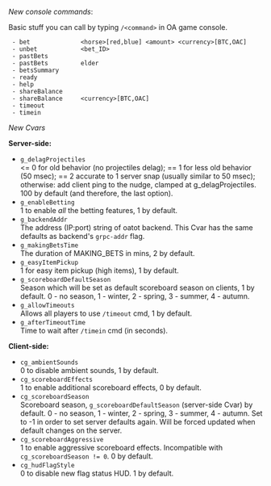 *New console commands*:

Basic stuff you can call by typing `/<command>` in OA game console.

```
 - bet              <horse>[red,blue] <amount> <currency>[BTC,OAC]
 - unbet            <bet_ID>
 - pastBets
 - pastBets         elder
 - betsSummary
 - ready
 - help
 - shareBalance
 - shareBalance     <currency>[BTC,OAC]
 - timeout
 - timein
```

*New Cvars*

**Server-side:**<br>
 - `g_delagProjectiles`<br>
    <= 0 for old behavior (no projectiles delag);
    == 1 for less old behavior (50 msec);
    == 2 accurate to 1 server snap (usually similar to 50 msec);
    otherwise: add client ping to the nudge, clamped at g_delagProjectiles.
    100 by default (and therefore, the last option).
 - `g_enableBetting`<br>
    1 to enable *all* the betting features, 1 by default.
 - `g_backendAddr`<br>
    The address (IP:port) string of oatot backend.
    This Cvar has the same defaults as backend's `grpc-addr` flag.
 - `g_makingBetsTime`<br>
    The duration of MAKING_BETS in mins, 2 by default.
 - `g_easyItemPickup`<br>
    1 for easy item pickup (high items), 1 by default.
 - `g_scoreboardDefaultSeason`<br>
    Season which will be set as default scoreboard season on clients, 1 by default.
    0 - no season, 1 - winter, 2 - spring, 3 - summer, 4 - autumn.
 - `g_allowTimeouts`<br>
    Allows all players to use `/timeout` cmd, 1 by default.
 - `g_afterTimeoutTime`<br>
    Time to wait after `/timein` cmd (in seconds).

**Client-side:**<br>
 - `cg_ambientSounds`<br>
    0 to disable ambient sounds, 1 by default.
 - `cg_scoreboardEffects`<br>
    1 to enable additional scoreboard effects, 0 by default.
 - `cg_scoreboardSeason`<br>
    Scoreboard season, `g_scoreboardDefaultSeason` (server-side Cvar) by default.
    0 - no season, 1 - winter, 2 - spring, 3 - summer, 4 - autumn.
    Set to -1 in order to set server defaults again.
    Will be forced updated when default changes on the server.
 - `cg_scoreboardAggressive`<br>
    1 to enable aggressive scoreboard effects. Incompatible with `cg_scoreboardSeason != 0`.
    0 by default.
 - `cg_hudFlagStyle`<br>
    0 to disable new flag status HUD.
    1 by default.

